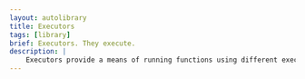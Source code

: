 ```yaml
---
layout: autolibrary
title: Executors
tags: [library]
brief: Executors. They execute.
description: |
    Executors provide a means of running functions using different execution policies via a consistent interface.
---
```

